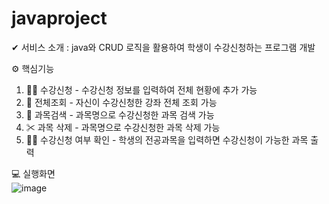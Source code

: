 # javaproject
✔ 서비스 소개 : java와 CRUD 로직을 활용하여 학생이 수강신청하는 프로그램 개발<br>

⚙ 핵심기능
  1. 👱‍♂️ 수강신청 -  수강신청 정보를 입력하여 전체 현황에 추가 가능
  2. 📜 전체조회 - 자신이 수강신청한 강좌 전체 조회 가능
  3. 🔎 과목검색 - 과목명으로 수강신청한 과목 검색 가능
  4. ✂ 과목 삭제 - 과목명으로 수강신청한 과목 삭제 가능
  5. 👩‍💻 수강신청 여부 확인 - 학생의 전공과목을 입력하면 수강신청이 가능한 과목 출력

💻 실행화면<br>
![image](https://user-images.githubusercontent.com/93183070/153836105-59f4b4ee-29e9-4feb-b7c8-e8cc57f2c2be.png)

